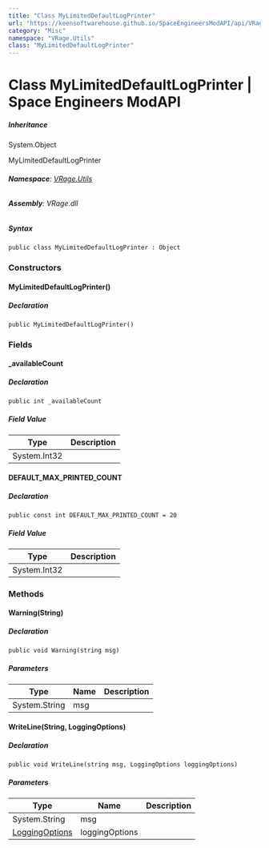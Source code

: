 ```yaml
---
title: "Class MyLimitedDefaultLogPrinter"
url: "https://keensoftwarehouse.github.io/SpaceEngineersModAPI/api/VRage.Utils.MyLimitedDefaultLogPrinter.html"
category: "Misc"
namespace: "VRage.Utils"
class: "MyLimitedDefaultLogPrinter"
---
```


# Class MyLimitedDefaultLogPrinter | Space Engineers ModAPI

##### Inheritance

System.Object

MyLimitedDefaultLogPrinter

###### **Namespace**: [VRage.Utils](https://keensoftwarehouse.github.io/SpaceEngineersModAPI/api/VRage.Utils.html)

###### **Assembly**: VRage.dll

##### Syntax

```
public class MyLimitedDefaultLogPrinter : Object
```

### Constructors

#### MyLimitedDefaultLogPrinter()

##### Declaration

```
public MyLimitedDefaultLogPrinter()
```

### Fields

#### \_availableCount

##### Declaration

```
public int _availableCount
```

##### Field Value

| Type | Description |
| --- | --- |
| System.Int32 |     |

#### DEFAULT\_MAX\_PRINTED\_COUNT

##### Declaration

```
public const int DEFAULT_MAX_PRINTED_COUNT = 20
```

##### Field Value

| Type | Description |
| --- | --- |
| System.Int32 |     |

### Methods

#### Warning(String)

##### Declaration

```
public void Warning(string msg)
```

##### Parameters

| Type | Name | Description |
| --- | --- | --- |
| System.String | msg |     |

#### WriteLine(String, LoggingOptions)

##### Declaration

```
public void WriteLine(string msg, LoggingOptions loggingOptions)
```

##### Parameters

| Type | Name | Description |
| --- | --- | --- |
| System.String | msg |     |
| [LoggingOptions](https://keensoftwarehouse.github.io/SpaceEngineersModAPI/api/VRage.Utils.LoggingOptions.html) | loggingOptions |     |